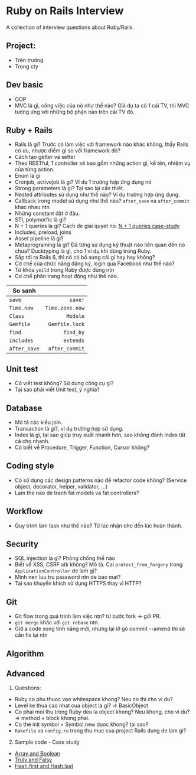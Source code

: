 # Ruby on Rails Interview

A collection of interview questions about Ruby/Rails.

## Project:
+ Trên trường
+ Trong cty

## Dev basic
+ OOP
+ MVC là gì, công việc của nó như thế nào?
Giả dụ ta có 1 cái TV, thì MVC tương ứng với những bộ phận nào trên cái TV đó.

## Ruby + Rails
+ Rails là gì? Trước có làm việc với framework nào khác không, thấy Rails có ưu, nhược điểm gì so với framework đó?
+ Cách tạo getter và setter
+ Theo RESTful, 1 controller sẽ bao gồm những action gì, kể tên, nhiệm vụ của từng action.
+ Enum là gì
+ Cronjob, activejob là gì? Ví dụ 1 trường hợp ứng dụng nó
+ Strong parameters là gì? Tại sao lại cần thiết.
+ Nested attributes sử dụng như thế nào? Ví dụ trường hợp ứng dụng.
+ Callback trong model sử dụng như thế nào? `after_save` va `after_commit` khac nhau ntn
+ Những constant đặt ở đâu.
+ STI, polymorfic là gì?
+ N + 1 queries la gi? Cach de giai quyet no. [N + 1 queries case-study](https://snippets.cacher.io/snippet/fb6813829f4450481dcd)
+ Includes, preload, joins
+ Asset pipeline là gì?
+ Metaprograming là gì? Đã từng sử dụng kỹ thuật nào liên quan đến nó chưa? Ducktyping là gì, cho 1 ví dụ khi dùng trong Ruby.
+ Sắp tới ra Rails 6, thì nó có bổ sung cái gì hay hay không?
+ Cơ chế của chức năng đăng ký, login qua Facebook như thế nào?
+ Từ khóa `yeild` trong Ruby được dùng ntn
+ Cơ chế phân trang hoạt động như thế nào.

|  So sanh |   |
|---|--:|
|  `save` | `save!`  |
| `Time.now`  | `Time.zone.now`  |
| `Class`  | `Module`  |
| `Gemfile` | `Gemfile.lock` |
| `find` | `find_by` |
| `includes` | `extends`|
|`after_save`|  `after_commit` |

## Unit test
+ Có viết test không? Sử dụng công cụ gì?
+ Tại sao phải viết Unit test, ý nghĩa?

## Database
+ Mô tả các kiểu join.
+ Transaction là gì?, ví dụ trường hợp sử dụng.
+ Index là gì, tại sao giúp truy xuất nhanh hơn, sao không đánh index tất cả cho nhanh.
+ Có biết về Procedure, Trigger, Function, Cursor không?

## Coding style
+ Có sử dụng các design patterns nào để refactor code không? (Service object, decorator, helper, validator, ...)
+ Lam the nao de tranh fat models va fat controllers?

## Workflow
+ Quy trình làm task như thế nào? Từ lúc nhận cho đến lúc hoàn thành.

## Security
+ SQL injection là gì? Phòng chống thế nào
+ Biết về XSS, CSRF atk không? Mô tả. Cai `protect_from_forgery` trong `ApplicationController` de lam gi?
+ Minh nen luu tru password ntn de bao mat?
+ Tại sao khuyến khích sử dụng HTTPS thay vì HTTP?

## Git
- Git flow trong quá trình làm việc ntn? từ bước fork -> gửi PR.
- `git merge` khác với `git rebase` ntn.
- Giờ a code xong tính năng mới, nhưng lại lỡ gõ commit --amend thì sẽ cần fix lại ntn

## Algorithm

## Advanced
1. Questions:
* Ruby co phu thuoc vao whitespace khong? Neu co thi cho vi du?
* Level ke thua cao nhat cua object la gi? => BasicObject
* Co phai moi thu trong Ruby deu la object khong? Neu khong, cho vi du? => method + block khong phai.
* Co the init symbol = Symbol.new duoc khong? tai sao?
* `Rakefile` va `config.ru` trong thu muc cua project Rails dung de lam gi?


2. Sample code - Case study
* [Array and Boolean](https://snippets.cacher.io/snippet/f3a5c617b3d4d6758469)
* [Truly and Falsy](https://snippets.cacher.io/snippet/b99bdbad2bdbef77e66b)
* [Hash.first and Hash.last](https://snippets.cacher.io/snippet/bf8b896d686b5892218c)
